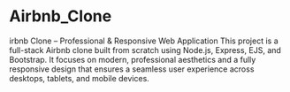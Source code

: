 # Airbnb_Clone
irbnb Clone – Professional &amp; Responsive Web Application  This project is a full-stack Airbnb clone built from scratch using Node.js, Express, EJS, and Bootstrap. It focuses on modern, professional aesthetics and a fully responsive design that ensures a seamless user experience across desktops, tablets, and mobile devices.
